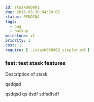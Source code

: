 ```yaml
id: stask000001
due: 2016-05-30 04:30:02
status: PENDING
tags:
  - bug
  - backup
milestone: v1
priority: 1
cost: 1
require: [ ./stask000002_simpler.md ]
```

### feat: test stask features

Description of stask

qsdqsd

qsdqsd
qs
dsdf sdfsdfsdf
